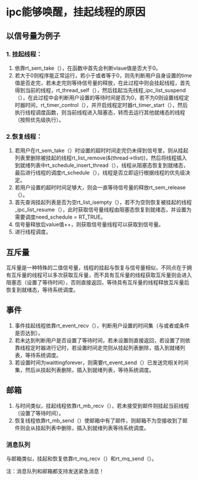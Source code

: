 # ipc能够唤醒，挂起线程的原因

## 以信号量为例子

### 1. 挂起线程：

1. 依靠rt_sem_take（），在函数中首先会判断vlaue值是否大于0。
2. 若大于0则程序能正常运行，若小于或者等于0，则先判断用户自身设置的time值是否走完，若未走完则等待信号量的释放，在此过程中则会挂起线程，首先得到当前的线程，rt_thread_self（），然后挂起当先线程_ipc_list_suspend（），在此过程中会判断用户设置的等待时间是否为0，若不为0则设置线程定时器时间，rt_timer_control（），并开启线程定时器rt_timer_start（），然后执行线程调度函数，则当前线程进入阻塞态，转而去运行其他就绪态的线程（按照优先级执行）。



### 2.恢复线程：

1. 若用户在rt_sem_take（）时设置的超时时间走完仍未得到信号里，则从挂起列表里删除被挂起的线程rt_list_remove(&(thread->tlist))，然后将线程插入到就绪列表中rt_schedule_insert_thread（），线程从阻塞态恢复到就绪态，最后进行线程的调度rt_schedule（），线程是否立即运行根据线程的优先级决定。
2. 若用户设置的超时时间足够大，则会一直等待信号量的释放rt_sem_release（）。
3. 首先查询挂起列表是否为空rt_list_isempty（），若不为空则恢复被挂起的线程_ipc_list_resume（），此时获取信号量线程由阻塞态恢复到就绪态，并设置为需要调度need_schedule = RT_TRUE。
4. 信号量释放后value值++，则获取信号量线程可以获取到信号量。
5. 进行线程调度。



## 互斥量

互斥量是一种特殊的二值信号量，线程的挂起与恢复与信号量相似，不同点在于拥有互斥量的线程可以多次获取互斥量，而不具有互斥量的线程获取互斥量则会进入阻塞态（设置了等待时间），否则直接返回，等待具有互斥量的线程释放互斥量后恢复到就绪态，等待系统调度。



## 事件

1. 事件挂起线程依靠rt_event_recv（），判断用户设置的时间集（与或者或条件是否达到）。
2. 若未达到判断用户是否设置了等待时间，若未设置则直接返回，若设置了则依靠线程定时器进行记时，若设置时间走完则从挂起列表删除，插入到就绪列表，等待系统调度。
3. 若设置时间为waittingforever，则需要rt_event_send（）已发送完相关时间集，然后从挂起列表删除，插入到就绪列表，等待系统调度。



## 邮箱

1. 与时间类似，挂起线程依靠rt_mb_recv（），若未接受到邮件则挂起当前线程（设置了等待时间）。
2. 恢复线程依靠rt_mb_send（）使邮箱中有了邮件，则邮箱不为空接收到了邮件则会从挂起列表中删除，插入到就绪列表等待系统调度。

### 消息队列

  与邮箱类似，挂起和恢复依靠rt_mq_recv（）和rt_mq_send（）。

注：消息队列和邮箱都支持发送紧急消息！









